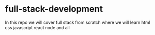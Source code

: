 # full-stack-development
In this repo we will cover full stack from scratch where we will learn html css javascript react node and all
